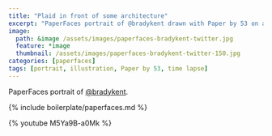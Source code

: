 ```yaml
---
title: "Plaid in front of some architecture"
excerpt: "PaperFaces portrait of @bradykent drawn with Paper by 53 on an iPad."
image: 
  path: &image /assets/images/paperfaces-bradykent-twitter.jpg 
  feature: *image
  thumbnail: /assets/images/paperfaces-bradykent-twitter-150.jpg
categories: [paperfaces]
tags: [portrait, illustration, Paper by 53, time lapse]
---
```


PaperFaces portrait of [@bradykent](https://twitter.com/bradykent).

{% include boilerplate/paperfaces.md %}

{% youtube M5Ya9B-a0Mk %}

